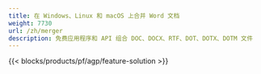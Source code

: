```yaml
---
title: 在 Windows、Linux 和 macOS 上合并 Word 文档 
weight: 7730
url: /zh/merger
description: 免费应用程序和 API 组合 DOC、DOCX、RTF、DOT、DOTX、DOTM 文件
---
```


{{< blocks/products/pf/agp/feature-solution >}} 

